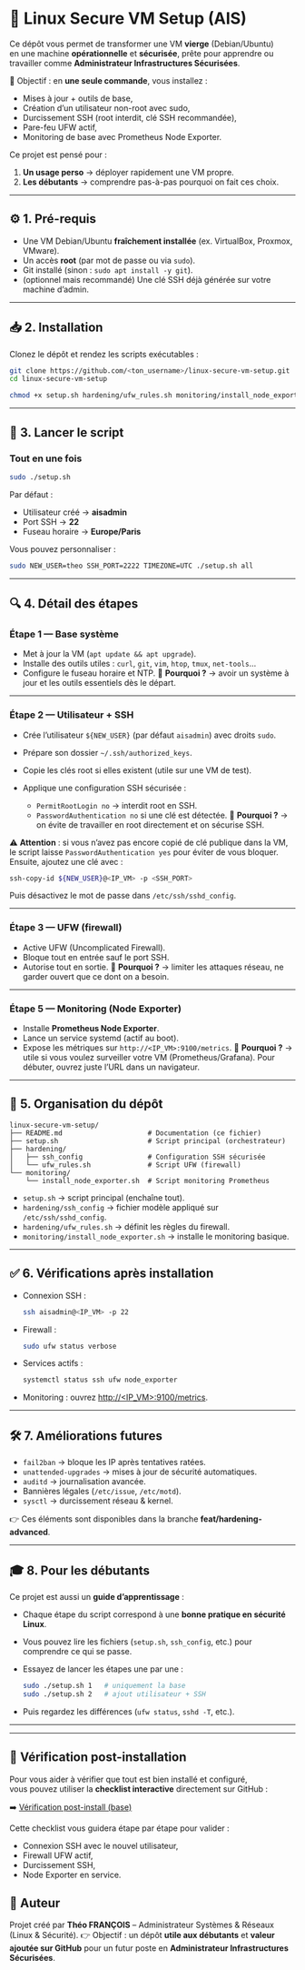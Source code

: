 # 🚀 Linux Secure VM Setup (AIS)

Ce dépôt vous permet de transformer une VM **vierge** (Debian/Ubuntu)  
en une machine **opérationnelle** et **sécurisée**, prête pour apprendre ou travailler comme **Administrateur Infrastructures Sécurisées**.

🎯 Objectif : en **une seule commande**, vous installez :  
- Mises à jour + outils de base,  
- Création d’un utilisateur non-root avec sudo,  
- Durcissement SSH (root interdit, clé SSH recommandée),  
- Pare-feu UFW actif,  
- Monitoring de base avec Prometheus Node Exporter.  

Ce projet est pensé pour :  
1. **Un usage perso** → déployer rapidement une VM propre.  
2. **Les débutants** → comprendre pas-à-pas pourquoi on fait ces choix.

---

## ⚙️ 1. Pré-requis

- Une VM Debian/Ubuntu **fraîchement installée** (ex. VirtualBox, Proxmox, VMware).  
- Un accès **root** (par mot de passe ou via `sudo`).  
- Git installé (sinon : `sudo apt install -y git`).  
- (optionnel mais recommandé) Une clé SSH déjà générée sur votre machine d’admin.

---

## 📥 2. Installation

Clonez le dépôt et rendez les scripts exécutables :

```bash
git clone https://github.com/<ton_username>/linux-secure-vm-setup.git
cd linux-secure-vm-setup

chmod +x setup.sh hardening/ufw_rules.sh monitoring/install_node_exporter.sh
````

---

## 🚀 3. Lancer le script

### Tout en une fois

```bash
sudo ./setup.sh
```

Par défaut :

* Utilisateur créé → **aisadmin**
* Port SSH → **22**
* Fuseau horaire → **Europe/Paris**

Vous pouvez personnaliser :

```bash
sudo NEW_USER=theo SSH_PORT=2222 TIMEZONE=UTC ./setup.sh all
```

---

## 🔍 4. Détail des étapes

### Étape 1 — Base système

* Met à jour la VM (`apt update && apt upgrade`).
* Installe des outils utiles : `curl`, `git`, `vim`, `htop`, `tmux`, `net-tools`…
* Configure le fuseau horaire et NTP.
  📌 **Pourquoi ?** → avoir un système à jour et les outils essentiels dès le départ.

---

### Étape 2 — Utilisateur + SSH

* Crée l’utilisateur `${NEW_USER}` (par défaut `aisadmin`) avec droits `sudo`.
* Prépare son dossier `~/.ssh/authorized_keys`.
* Copie les clés root si elles existent (utile sur une VM de test).
* Applique une configuration SSH sécurisée :

  * `PermitRootLogin no` → interdit root en SSH.
  * `PasswordAuthentication no` si une clé est détectée.
    📌 **Pourquoi ?** → on évite de travailler en root directement et on sécurise SSH.

⚠️ **Attention** : si vous n’avez pas encore copié de clé publique dans la VM,
le script laisse `PasswordAuthentication yes` pour éviter de vous bloquer.
Ensuite, ajoutez une clé avec :

```bash
ssh-copy-id ${NEW_USER}@<IP_VM> -p <SSH_PORT>
```

Puis désactivez le mot de passe dans `/etc/ssh/sshd_config`.

---

### Étape 3 — UFW (firewall)

* Active UFW (Uncomplicated Firewall).
* Bloque tout en entrée sauf le port SSH.
* Autorise tout en sortie.
  📌 **Pourquoi ?** → limiter les attaques réseau, ne garder ouvert que ce dont on a besoin.

---

### Étape 5 — Monitoring (Node Exporter)

* Installe **Prometheus Node Exporter**.
* Lance un service systemd (actif au boot).
* Expose les métriques sur `http://<IP_VM>:9100/metrics`.
  📌 **Pourquoi ?** → utile si vous voulez surveiller votre VM (Prometheus/Grafana).
  Pour débuter, ouvrez juste l’URL dans un navigateur.

---

## 📂 5. Organisation du dépôt

```
linux-secure-vm-setup/
├── README.md                     # Documentation (ce fichier)
├── setup.sh                      # Script principal (orchestrateur)
├── hardening/
│   ├── ssh_config                # Configuration SSH sécurisée
│   └── ufw_rules.sh              # Script UFW (firewall)
└── monitoring/
    └── install_node_exporter.sh  # Script monitoring Prometheus
```

* `setup.sh` → script principal (enchaîne tout).
* `hardening/ssh_config` → fichier modèle appliqué sur `/etc/ssh/sshd_config`.
* `hardening/ufw_rules.sh` → définit les règles du firewall.
* `monitoring/install_node_exporter.sh` → installe le monitoring basique.

---

## ✅ 6. Vérifications après installation

* Connexion SSH :

  ```bash
  ssh aisadmin@<IP_VM> -p 22
  ```
* Firewall :

  ```bash
  sudo ufw status verbose
  ```
* Services actifs :

  ```bash
  systemctl status ssh ufw node_exporter
  ```
* Monitoring : ouvrez [http://\<IP\_VM>:9100/metrics](http://<IP_VM>:9100/metrics).

---

## 🛠️ 7. Améliorations futures

* `fail2ban` → bloque les IP après tentatives ratées.
* `unattended-upgrades` → mises à jour de sécurité automatiques.
* `auditd` → journalisation avancée.
* Bannières légales (`/etc/issue`, `/etc/motd`).
* `sysctl` → durcissement réseau & kernel.

👉 Ces éléments sont disponibles dans la branche **feat/hardening-advanced**.

---

## 🎓 8. Pour les débutants

Ce projet est aussi un **guide d’apprentissage** :

* Chaque étape du script correspond à une **bonne pratique en sécurité Linux**.
* Vous pouvez lire les fichiers (`setup.sh`, `ssh_config`, etc.) pour comprendre ce qui se passe.
* Essayez de lancer les étapes une par une :

  ```bash
  sudo ./setup.sh 1   # uniquement la base
  sudo ./setup.sh 2   # ajout utilisateur + SSH
  ```
* Puis regardez les différences (`ufw status`, `sshd -T`, etc.).

---

---

## 📝 Vérification post-installation

Pour vous aider à vérifier que tout est bien installé et configuré,  
vous pouvez utiliser la **checklist interactive** directement sur GitHub :

➡️ [Vérification post-install (base)](../../issues/new?template=post-install-checklist.md)

Cette checklist vous guidera étape par étape pour valider :
- Connexion SSH avec le nouvel utilisateur,
- Firewall UFW actif,
- Durcissement SSH,
- Node Exporter en service.


## 👤 Auteur

Projet créé par **Théo FRANÇOIS** – Administrateur Systèmes & Réseaux (Linux & Sécurité).
👉 Objectif : un dépôt **utile aux débutants** et **valeur ajoutée sur GitHub** pour un futur poste en **Administrateur Infrastructures Sécurisées**.

